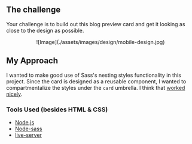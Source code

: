 ## The challenge
Your challenge is to build out this blog preview card and get it looking as close to the design as possible.

<p align="center">
![Image](./assets/images/design/mobile-design.jpg)
</p>

## My Approach
I wanted to make good use of Sass's nesting styles functionality in this project. Since the card is designed as a reusable component, I wanted to compartmentalize the styles under the `card` umbrella. I think that <a href="https://github.com/gabei/FEM__Blog-Preview-Card/blob/main/style/index.scss">worked nicely</a>.

### Tools Used (besides HTML & CSS)
- <a href="https://nodejs.org/en" target="_blank">Node.js</a>
- <a href="https://www.npmjs.com/package/node-sass" target="_blank">Node-sass</a>
- <a href="https://www.npmjs.com/package/live-server" target="_blank">live-server</a>



